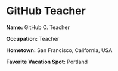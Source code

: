 # GitHub Teacher

**Name:** GitHub O. Teacher

**Occupation:** Teacher

**Hometown:** San Francisco, California, USA

**Favorite Vacation Spot:** Portland
